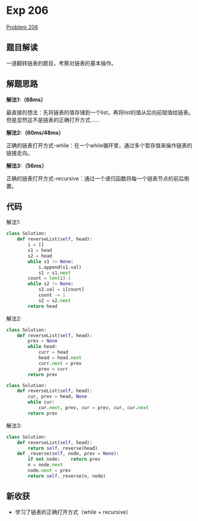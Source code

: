 # Exp 206

[Problem 206](https://leetcode.com/problems/reverse-linked-list/)

## 题目解读

一道翻转链表的题目，考察对链表的基本操作。

## 解题思路

**解法1:（68ms）**

最直接的想法：先将链表的值存储到一个list，再将list的值从后向前赋值给链表。但是显然这不是链表的正确打开方式……

**解法2:（60ms/48ms）**

正确的链表打开方式-while：在一个while循环里，通过多个暂存值来操作链表的链接走向。

**解法3:（56ms）**

正确的链表打开方式-recursive：通过一个递归函数将每一个链表节点的前后倒置。

## 代码

解法1:

```python
class Solution:
    def reverseList(self, head):
        i = []
        s1 = head
        s2 = head
        while s1 != None:
            i.append(s1.val)
            s1 = s1.next
        count = len(i)-1
        while s2 != None:
            s2.val = i[count]
            count -= 1
            s2 = s2.next
        return head
```

解法2:

```python
class Solution:
    def reverseList(self, head):
        prev = None
        while head:
            curr = head
            head = head.next
            curr.next = prev
            prev = curr
        return prev

class Solution:
    def reverseList(self, head):
        cur, prev = head, None
        while cur:
            cur.next, prev, cur = prev, cur, cur.next
        return prev
```

解法3:

```python
class Solution:
    def reverseList(self, head):
        return self._reverse(head)
    def _reverse(self, node, prev = None):
        if not node:    return prev
        n = node.next
        node.next = prev
        return self._reverse(n, node)
```

## 新收获

- 学习了链表的正确打开方式（while + recursive）



